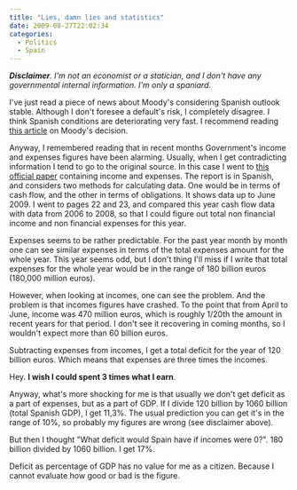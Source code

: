 ```yaml
---
title: "Lies, damn lies and statistics"
date: 2009-08-27T22:02:34
categories:
  - Politics
  - Spain
---
```


_**Disclaimer**. I'm not an economist or a
statician, and I don't have any governmental internal information. I'm only a
spaniard._

I've just read a piece of news about Moody's considering Spanish outlook stable.
Although I don't foresee a default's risk, I completely disagree. I think
Spanish conditions are deteriorating very fast. I recommend reading
[this article](http://ftalphaville.ft.com/blog/2009/08/27/68886/the-pain-in-spain-now-in-the-gdp-domain/) on Moody's decision.

Anyway, I remembered reading that in recent months Government's income and
expenses figures have been alarming. Usually, when I get contradicting
information I tend to go to the original source. In this case I went to [this official paper](http://www.igae.pap.meh.es/NR/rdonlyres/BCD3EAD2-7064-40E1-A256-E1C8C35128AF/22915/200906.pdf) containing income and expenses. The report is in Spanish, and considers two
methods for calculating data. One would be in terms of cash flow, and the other
in terms of obligations. It shows data up to June 2009. I went to pages 22 and
23, and compared this year cash flow data with data from 2006 to 2008, so that I
could figure out total non financial income and non financial expenses for this
year.

Expenses seems to be rather predictable. For the past year month by month one
can see similar expenses in terms of the total expenses amount for the whole
year. This year seems odd, but I don't thing I'll miss if I write that total
expenses for the whole year would be in the range of 180 billion euros (180,000
million euros).

However, when looking at incomes, one can see the problem. And the problem is
that incomes figures have crashed. To the point that from April to June, income
was 470 million euros, which is roughly 1/20th the amount in recent years for
that period. I don't see it recovering in coming months, so I wouldn't expect
more than 60 billion euros.

Subtracting expenses from incomes, I get a total deficit for the year of 120
billion euros. Which means that expenses are three times the incomes.

Hey. **I wish I could spent 3 times what I earn**.

Anyway, what's more shocking for me is that usually we don't get deficit as a
part of expenses, but as a part of GDP. If I divide 120 billion by 1060 billion
(total Spanish GDP), I get 11,3%. The usual prediction you can get it's in the
range of 10%, so probably my figures are wrong (see disclaimer above).

But then I thought "What deficit would Spain have if incomes were 0?". 180
billion divided by 1060 billion. I get 17%.

Deficit as percentage of GDP has no value for me as a citizen. Because I cannot
evaluate how good or bad is the figure.
